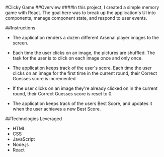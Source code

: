 #Clicky Game
##Overview
####In this project, I created a simple memory game with React. The goal here was to break up the application's UI into components, manage component state, and respond to user events.

##Instructions
* The application renders a dozen different Arsenal player images to the screen.

* Each time the user clicks on an image, the pictures are shuffled. The task for the user is to click on each image once and only once.

* The application keeps track of the user's score. Each time the user clicks on an image for the first time in the current round, their Correct Guesses score is incremented

* If the user clicks on an image they're already clicked on in the current round, their Correct Guesses score is reset to 0.

* The application keeps track of the users Best Score, and updates it when the user achieves a new Best Score.

##Technologies Leveraged
* HTML
* CSS
* JavaScript
* Node.js
* React